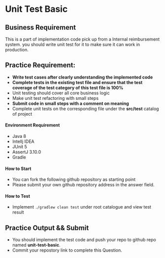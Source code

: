 # Unit Test Basic 

## Business Requirement

This is a part of implementation code pick up from a Internal reimbursement system. you should write unit test for it to make sure it can work in production.


## Practice Requirement:
- **Write test cases after clearly understanding the implemented code**
- **Complete tests in the existing test file and ensure that the test coverage of the test category of this test file is 100%**
- Unit testing should cover all core business logic
- Make unit test refactoring with small steps
- **Submit code in small steps with a comment on meaning**
- Complete unit tests on the corresponding file under the **src/test** catalog of project

#### Environment Requirement
- Java 8
- Intellj IDEA
- JUnit 5
- AssertJ 3.10.0
- Gradle

#### How to Start

- You can fork the following github repository as starting point  
- Please submit your own github repository address in the answer field.  

#### How to Test
- Implement `./gradlew clean test` under root catalogue and view test result
 
## Practice Output && Submit
- You should implement the test code and push your repo to github repo named **unit-test-basic**.
- Commit your repostory link to complete this Question.

